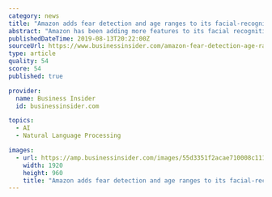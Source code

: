 ```yaml
---
category: news
title: "Amazon adds fear detection and age ranges to its facial-recognition tech as the Border Patrol looks to award a $950 million contract"
abstract: "Amazon has been adding more features to its facial recognition technology and shrugging off growing protests about use of the tech by law enforcement."
publishedDateTime: 2019-08-13T20:22:00Z
sourceUrl: https://www.businessinsider.com/amazon-fear-detection-age-ranges-added-facial-recognition-rekognition-tech-2019-8
type: article
quality: 54
score: 54
published: true

provider:
  name: Business Insider
  id: businessinsider.com

topics:
  - AI
  - Natural Language Processing

images:
  - url: https://amp.businessinsider.com/images/55d3351f2acae710008c111b-1920-960.jpg
    width: 1920
    height: 960
    title: "Amazon adds fear detection and age ranges to its facial-recognition tech as the Border Patrol looks to award a $950 million contract"
---
```

